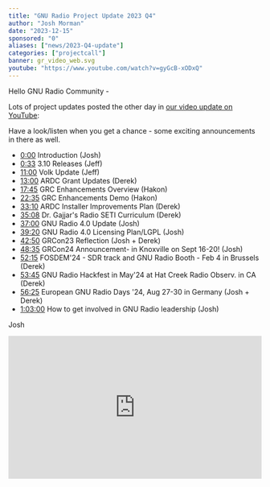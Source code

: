 ```yaml
---
title: "GNU Radio Project Update 2023 Q4"
author: "Josh Morman"
date: "2023-12-15"
sponsored: "0"
aliases: ["news/2023-Q4-update"]
categories: ["projectcall"]
banner: gr_video_web.svg
youtube: "https://www.youtube.com/watch?v=gyGcB-xODxQ"
---
```


Hello GNU Radio Community -

Lots of project updates posted the other day in [our video update on YouTube](https://www.youtube.com/watch?v=gyGcB-xODxQ):

Have a look/listen when you get a chance - some exciting announcements in
there as well.

- [0:00](https://www.youtube.com/watch?v=gyGcB-xODxQ&t=0s) Introduction (Josh)
- [0:33](https://www.youtube.com/watch?v=gyGcB-xODxQ&t=33s) 3.10 Releases
(Jeff)
- [11:00](https://www.youtube.com/watch?v=gyGcB-xODxQ&t=660s) Volk Update
(Jeff)
- [13:00](https://www.youtube.com/watch?v=gyGcB-xODxQ&t=780s) ARDC Grant
Updates (Derek)
- [17:45](https://www.youtube.com/watch?v=gyGcB-xODxQ&t=1065s) GRC
Enhancements Overview (Hakon)
- [22:35](https://www.youtube.com/watch?v=gyGcB-xODxQ&t=1355s) GRC
Enhancements Demo (Hakon)
- [33:10](https://www.youtube.com/watch?v=gyGcB-xODxQ&t=1990s) ARDC Installer
Improvements Plan (Derek)
- [35:08](https://www.youtube.com/watch?v=gyGcB-xODxQ&t=2108s) Dr. Gajjar's
Radio SETI Curriculum (Derek)
- [37:00](https://www.youtube.com/watch?v=gyGcB-xODxQ&t=2220s) GNU Radio 4.0
Update (Josh)
- [39:20](https://www.youtube.com/watch?v=gyGcB-xODxQ&t=2360s) GNU Radio 4.0
Licensing Plan/LGPL (Josh)
- [42:50](https://www.youtube.com/watch?v=gyGcB-xODxQ&t=2570s) GRCon23
Reflection (Josh + Derek)
- [48:35](https://www.youtube.com/watch?v=gyGcB-xODxQ&t=2915s) GRCon24
Announcement- in Knoxville on Sept 16-20! (Josh)
- [52:15](https://www.youtube.com/watch?v=gyGcB-xODxQ&t=3135s) FOSDEM'24 - SDR
track and GNU Radio Booth - Feb 4 in Brussels (Derek)
- [53:45](https://www.youtube.com/watch?v=gyGcB-xODxQ&t=3225s) GNU Radio
Hackfest in May'24 at Hat Creek Radio Observ. in CA (Derek)
- [56:25](https://www.youtube.com/watch?v=gyGcB-xODxQ&t=3385s) European GNU
Radio Days '24, Aug 27-30 in Germany (Josh + Derek)
- [1:03:00](https://www.youtube.com/watch?v=gyGcB-xODxQ&t=3780s) How to get
involved in GNU Radio leadership (Josh)

Josh

<iframe width="100%"  style="aspect-ratio: 16 / 9;" src="https://www.youtube.com/embed/gyGcB-xODxQ?si=nBRbInjYT5U3xfJM" title="GNU Radio Project Call Q4" frameborder="0" allow="accelerometer; autoplay; clipboard-write; encrypted-media; gyroscope; picture-in-picture; web-share" allowfullscreen></iframe>



